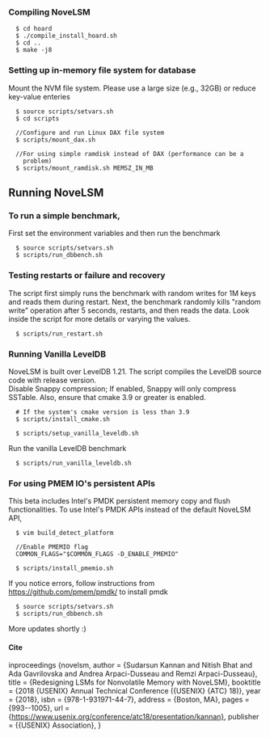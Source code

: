 ### Compiling NoveLSM
```
  $ cd hoard
  $ ./compile_install_hoard.sh
  $ cd ..
  $ make -j8
```

### Setting up in-memory file system for database
Mount the NVM file system. Please use a large size (e.g., 32GB)
or reduce key-value enteries
```
  $ source scripts/setvars.sh
  $ cd scripts

  //Configure and run Linux DAX file system
  $ scripts/mount_dax.sh

  //For using simple ramdisk instead of DAX (performance can be a 
    problem)
  $ scripts/mount_ramdisk.sh MEMSZ_IN_MB
```

## Running NoveLSM

### To run a simple benchmark, 
First set the environment variables and then run the benchmark
```
  $ source scripts/setvars.sh
  $ scripts/run_dbbench.sh
```

### Testing restarts or failure and recovery

The script first simply runs the benchmark with random writes for 1M keys and 
reads them during restart. Next, the benchmark randomly kills "random write" operation 
after 5 seconds, restarts, and then reads the data. Look inside the script for 
more details or varying the values.

```
  $ scripts/run_restart.sh
```

### Running Vanilla LevelDB

NoveLSM is built over LevelDB 1.21. The script compiles the LevelDB source code 
with release version.</br> 
Disable Snappy compression; If enabled, Snappy will only compress SSTable.
Also, ensure that cmake 3.9 or greater is enabled.</br>
```
  # If the system's cmake version is less than 3.9
  $ scripts/install_cmake.sh

  $ scripts/setup_vanilla_leveldb.sh
```
Run the vanilla LevelDB benchmark
```
  $ scripts/run_vanilla_leveldb.sh
```

### For using PMEM IO's persistent APIs

This beta includes Intel's PMDK persistent memory copy and flush
functionalities. To use Intel's PMDK APIs instead of the default NoveLSM API,

```
  $ vim build_detect_platform 
 
  //Enable PMEMIO flag
  COMMON_FLAGS="$COMMON_FLAGS -D_ENABLE_PMEMIO"   

  $ scripts/install_pmemio.sh
```
If you notice errors, follow instructions from https://github.com/pmem/pmdk/
to install pmdk

```
  $ source scripts/setvars.sh
  $ scripts/run_dbbench.sh
```

More updates shortly :)


#### Cite

inproceedings {novelsm,
author = {Sudarsun Kannan and Nitish Bhat and Ada Gavrilovska and Andrea Arpaci-Dusseau and Remzi Arpaci-Dusseau},
title = {Redesigning LSMs for Nonvolatile Memory with NoveLSM},
booktitle = {2018 {USENIX} Annual Technical Conference ({USENIX} {ATC} 18)},
year = {2018},
isbn = {978-1-931971-44-7},
address = {Boston, MA},
pages = {993--1005},
url = {https://www.usenix.org/conference/atc18/presentation/kannan},
publisher = {{USENIX} Association},
}
